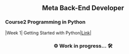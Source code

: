 ## <div align="center"> Meta Back-End Developer </div>
### Course2 Programming in Python


|Week 1| Getting Started with Python|[Link]()|


### <div align="center"> ⚙️ Work in progress... 🛠️ </div>
